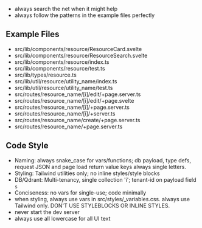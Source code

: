 - always search the net when it might help
- always follow the patterns in the example files perfectly

## Example Files

- src/lib/components/resource/ResourceCard.svelte
- src/lib/components/resource/ResourceSearch.svelte
- src/lib/components/resource/index.ts
- src/lib/components/resource/test.ts
- src/lib/types/resource.ts
- src/lib/util/resource/utility_name/index.ts
- src/lib/util/resource/utility_name/test.ts
- src/routes/resource_name/[i]/edit/+page.server.ts
- src/routes/resource_name/[i]/edit/+page.svelte
- src/routes/resource_name/[i]/+page.server.ts
- src/routes/resource_name/[i]/+server.ts
- src/routes/resource_name/create/+page.server.ts
- src/routes/resource_name/+page.server.ts

## Code Style

- Naming: always snake_case for vars/functions; db payload, type defs, request JSON and page load return value keys always single letters.
- Styling: Tailwind utilities only; no inline styles/style blocks
- DB/Qdrant: Multi-tenancy, single collection 'i'; tenant-id on payload field `s`
- Conciseness: no vars for single-use; code minimally
- when styling, always use vars in src/styles/\_variables.css. always use Tailwind only. DON'T USE STYLEBLOCKS OR INLINE STYLES.
- never start the dev server
- always use all lowercase for all UI text
